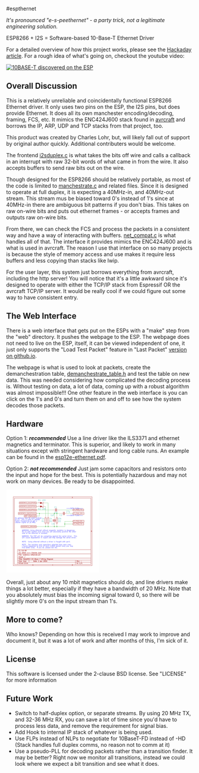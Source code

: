 #espthernet

*It's pronounced "e-s-peethernet" - a party trick, not a legitimate engineering solution.*

ESP8266 + I2S = Software-based 10-Base-T Ethernet Driver

For a detailed overview of how this project works, please see the [Hackaday article](http://hackaday.com/2016/04/01/ethernet-controller-discovered-in-the-esp8266/).  For a rough idea of what's going on, checkout the youtube video:

[![10BASE-T discovered on the ESP](https://img.youtube.com/vi/XKnyAYKP434/0.jpg)](https://www.youtube.com/watch?v=XKnyAYKP434)


## Overall Discussion

This is a relatively unreliable and coincidentally functional ESP8266 Ethernet driver.  It only uses two pins on the ESP, the I2S pins, but does provide Ethernet.  It does all its own manchester encoding/decoding, framing, FCS, etc.  It mimics the ENC424J600 stack found in [avrcraft](http://github.com/cnlohr/avrcraft) and borrows the IP, ARP, UDP and TCP stacks from that project, too.

This product was created by Charles Lohr, but, will likely fall out of support by original author quickly.  Additional contributers would be welcome.

The frontend [i2sduplex.c](user/i2sduplex.c) is what takes the bits off wire and calls a callback in an interrupt with raw 32-bit words of what came in from the wire.  It also accepts buffers to send raw bits out on the wire.

Though designed for the ESP8266 should be relatively portable, as most of the code is limited to [manchestrate.c](user/manchestrate.c) and related files.  Since it is designed to operate at full duplex, it is expecting a 40MHz-in, and 40MHz-out stream.  This stream mus be biased toward 0's instead of 1's since at 40MHz-in there are ambiguous bit patterns if you don't bias.  This takes on raw on-wire bits and puts out ethernet frames - or accepts frames and outputs raw on-wire bits.

From there, we can check the FCS and process the packets in a consistent way and have a way of interacting with buffers. [net_compat.c](etherhelp/net_compat.c) is what handles all of that.  The interface it provides mimics the ENC424J600 and is what is used in avrcraft.  The reason I use that interface on so many projects is because the style of memory access and use makes it require less buffers and less copying than stacks like lwip.

For the user layer, this system just borrows everything from avrcraft, including the http server!  You will notice that it's a little awkward since it's designed to operate with either the TCP/IP stack from Espressif OR the avrcraft TCP/IP server.  It would be really cool if we could figure out some way to have consistent entry.

## The Web Interface

There is a web interface that gets put on the ESPs with a "make" step from the "web" directory.  It pushes the webpage to the ESP.  The webpage does not need to live on the ESP, itself, it can be viewed independent of one, it just only supports the "Load Test Packet" feature in "Last Packet" [version on github.io](http://cnlohr.github.io/espthernet/web/page/). 

The webpage is what is used to look at packets, create the demanchestration table, [demanchestrate_table.h](user/demanchestrate_table.h) and test the table on new data.  This was needed considering how complicated the decoding process is.  Without testing on data, a lot of data, coming up with a robust algorithm was almost impossible!!! One other feature in the web interface is you can click on the 1's and 0's and turn them on and off to see how the system decodes those packets.

## Hardware

Option 1: ***recommended*** Use a line driver like the ILS3371 and ethernet magnetics and terminator.  This is superior, and likely to work in many situations except with stringent hardware and long cable runs. An example can be found in the [esp12e-ethernet.pdf](hardware/esp12e-ethernet.pdf).

Option 2: ***not recommended*** Just jam some capacitors and resistors onto the input and hope for the best.  This is potentially hazardous and may not work on many devices.  Be ready to be disappointed.


<A HREF="hardware/nodemcu-ethernet.png"><img src="hardware/nodemcu-ethernet.png" width=250px></a>

Overall, just about any 10 mbit magnetics should do, and line drivers make things a lot better, especially if they have a bandwidth of 20 MHz.  Note that you absolutely must bias the incoming signal toward 0, so there will be slightly more 0's on the input stream than 1's.

## More to come?

Who knows?  Depending on how this is received I may work to improve and document it, but it was a lot of work and after months of this, I'm sick of it.

## License

This software is licensed under the 2-clause BSD license.  See "LICENSE" for more information

## Future Work
 * Switch to half-duplex option, or separate streams.  By using 20 MHz TX, and 32-36 MHz RX, you can save a lot of time since you'd have to process less data, and remove the requirement for signal bias. 
 * Add Hook to internal IP stack of whatever is being used.
 * Use FLPs instead of NLPs to negotiate for 10BaseT-FD instead of -HD  (Stack handles full duplex comms, no reason not to comm at it)
 * Use a pseudo-PLL for decoding packets rather than a transition finder.  It may be better?  Right now we monitor all transitions, instead we could look where we expect a bit transition and see what it does.
